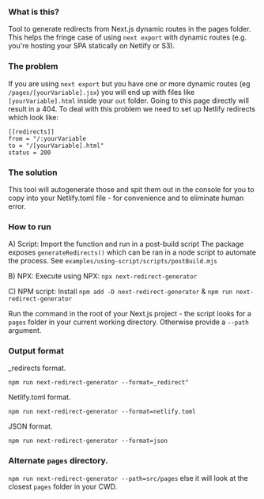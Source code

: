 ### What is this?
Tool to generate redirects from Next.js dynamic routes in the pages folder. 
This helps the fringe case of using `next export` with dynamic routes (e.g. you're hosting your SPA statically on Netlify or S3).

### The problem 
If you are using `next export` but you have one or more dynamic routes (eg `/pages/[yourVariable].jsx`) you will end up with files like `[yourVariable].html` inside your `out` folder. Going to this page directly will result in a 404. To deal with this problem we need to set up Netlify redirects which look like:
```
[[redirects]]
from = "/:yourVariable
to = "/[yourVariable].html"
status = 200
```

### The solution
This tool will autogenerate those and spit them out in the console for you to copy into your Netlify.toml file - for convenience and to eliminate human error.

### How to run
A) Script: Import the function and run in a post-build script
The package exposes `generateRedirects()` which can be ran in a node script to automate the process.
See `examples/using-script/scripts/postBuild.mjs`

B) NPX: Execute using NPX: `npx next-redirect-generator`

C) NPM script: Install `npm add -D next-redirect-generator` &
`npm run next-redirect-generator`

Run the command in the root of your Next.js project - the script looks for a `pages` folder in your current working directory. Otherwise provide a `--path` argument.

### Output format

_redirects format.

`npm run next-redirect-generator --format=_redirect"`

Netlify.toml format.

`npm run next-redirect-generator --format=netlify.toml`

JSON format.

`npm run next-redirect-generator --format=json`

### Alternate `pages` directory.

`npm run next-redirect-generator --path=src/pages` else it will look at the closest `pages` folder in your CWD.

